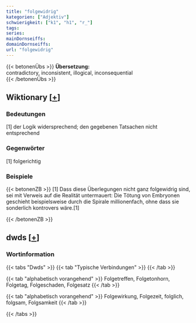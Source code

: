 ```yaml
---
title: "folgewidrig"
kategorien: ["Adjektiv"]
schwierigkeit: ["k1", "h1", "r_"]
tags:
series:
mainDornseiffs:
domainDornseiffs:
url: "folgewidrig"
---
```


{{< betonenÜbs >}}
**Übersetzung:**  
contradictory, inconsistent, illogical, inconsequential  
{{< /betonenÜbs >}}

## Wiktionary [[+](https://de.wiktionary.org/wiki/folgewidrig)]

### Bedeutungen
[1] der Logik widersprechend; den gegebenen Tatsachen nicht entsprechend  

### Gegenwörter
[1] folgerichtig  

### Beispiele
{{< betonenZB >}}
[1] Dass diese Überlegungen nicht ganz folgewidrig sind, sei mit Verweis auf die Realität untermauert: Die Tötung von Embryonen geschieht beispielsweise durch die Spirale millionenfach, ohne dass sie sonderlich kontrovers wäre.[1]  

{{< /betonenZB >}}


## dwds [[+](https://www.dwds.de/wb/folgewidrig)]

### Wortinformation
{{< tabs "Dwds" >}}
{{< tab "Typische Verbindungen" >}}
{{< /tab >}}

{{< tab "alphabetisch vorangehend" >}}
Folgetreffen, Folgetonhorn, Folgetag, Folgeschaden, Folgesatz
{{< /tab >}}

{{< tab "alphabetisch vorangehend" >}}
Folgewirkung, Folgezeit, folglich, folgsam, Folgsamkeit
{{< /tab >}}

{{< /tabs >}}

